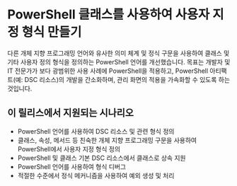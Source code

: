 # <a name="creating-custom-types-using-powershell-classes"></a>PowerShell 클래스를 사용하여 사용자 지정 형식 만들기

다른 개체 지향 프로그래밍 언어와 유사한 의미 체계 및 정식 구문을 사용하여 클래스 및 기타 사용자 정의 형식을 정의하는 PowerShell 언어를 개선했습니다. 목표는 개발자 및 IT 전문가가 보다 광범위한 사용 사례에 PowerShell을 적용하고, PowerShell 아티팩트(예: DSC 리소스)의 개발을 간소화하며, 관리 화면의 적용을 가속화할 수 있도록 하는 것입니다.

## <a name="supported-scenarios-in-this-release"></a>이 릴리스에서 지원되는 시나리오

-   PowerShell 언어를 사용하여 DSC 리소스 및 관련 형식 정의
-   클래스, 속성, 메서드 등 친숙한 개체 지향 프로그래밍 구문을 사용하여 PowerShell에서 사용자 지정 형식 정의
-   PowerShell 및 클래스 기본 DSC 리소스에서 클래스로 상속 지원
-   PowerShell 언어를 사용하여 형식 디버그
-   적절한 수준에서 정식 메커니즘을 사용하여 예외 생성 및 처리
